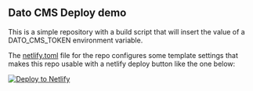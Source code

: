 ## Dato CMS Deploy demo

This is a simple repository with a build script that will insert the value of a
DATO_CMS_TOKEN environment variable.

The [netlify.toml](netlify.toml) file for the repo configures some template settings
that makes this repo usable with a netlify deploy button like the one below:

[![Deploy to Netlify](https://www.netlify.com/img/deploy/button.svg)](https://app.netlify.com/start/deploy?repository=https://github.com/biilmann/dato-cms-deploy-demo)
